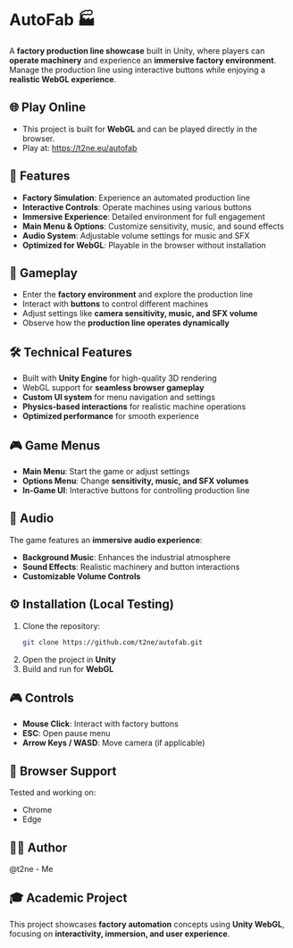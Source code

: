# AutoFab 🏭

A **factory production line showcase** built in Unity, where players can **operate machinery** and experience an **immersive factory environment**. Manage the production line using interactive buttons while enjoying a **realistic WebGL experience**.

## 🌐 Play Online

- This project is built for **WebGL** and can be played directly in the browser.
- Play at: https://t2ne.eu/autofab

## 🌟 Features

- **Factory Simulation**: Experience an automated production line
- **Interactive Controls**: Operate machines using various buttons
- **Immersive Experience**: Detailed environment for full engagement
- **Main Menu & Options**: Customize sensitivity, music, and sound effects
- **Audio System**: Adjustable volume settings for music and SFX
- **Optimized for WebGL**: Playable in the browser without installation

## 🎯 Gameplay

- Enter the **factory environment** and explore the production line
- Interact with **buttons** to control different machines
- Adjust settings like **camera sensitivity, music, and SFX volume**
- Observe how the **production line operates dynamically**

## 🛠️ Technical Features

- Built with **Unity Engine** for high-quality 3D rendering
- WebGL support for **seamless browser gameplay**
- **Custom UI system** for menu navigation and settings
- **Physics-based interactions** for realistic machine operations
- **Optimized performance** for smooth experience

## 🎮 Game Menus

- **Main Menu**: Start the game or adjust settings
- **Options Menu**: Change **sensitivity, music, and SFX volumes**
- **In-Game UI**: Interactive buttons for controlling production line

## 🎵 Audio

The game features an **immersive audio experience**:
- **Background Music**: Enhances the industrial atmosphere
- **Sound Effects**: Realistic machinery and button interactions
- **Customizable Volume Controls**

## ⚙️ Installation (Local Testing)

1. Clone the repository:
   ```bash
   git clone https://github.com/t2ne/autofab.git
   ```
2. Open the project in **Unity**
3. Build and run for **WebGL**

## 🎮 Controls

- **Mouse Click**: Interact with factory buttons
- **ESC**: Open pause menu
- **Arrow Keys / WASD**: Move camera (if applicable)

## 📱 Browser Support

Tested and working on:
- Chrome
- Edge

## 🙋‍♂️ Author

@t2ne - Me

## 🎓 Academic Project

This project showcases **factory automation** concepts using **Unity WebGL**, focusing on **interactivity, immersion, and user experience**.
